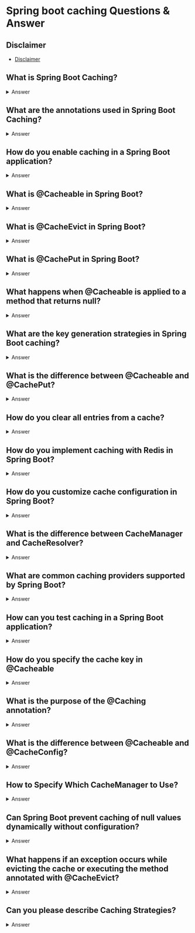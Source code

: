 # Spring boot caching Questions & Answer

## Disclaimer
- [Disclaimer](disclaimer-qa.md)


## What is Spring Boot Caching?
<details>
<summary>Answer</summary>

- Spring Boot Caching is a mechanism provided by Spring Framework to improve application performance by storing frequently used data in an in-memory data store or external caching system. 
- It uses annotations like @Cacheable, @CachePut, and @CacheEvict to manage caching behavior.

</details>


##  What are the annotations used in Spring Boot Caching?
<details>
<summary>Answer</summary>

- **@EnableCaching:** Enables caching support in a Spring Boot application.
- **@Cacheable:** Marks a method’s return value as cacheable.
- **@CachePut:** Updates the cache with a new value.
- **@CacheEvict:** Removes entries from the cache.
- **@Caching:** Allows combining multiple caching annotations.

</details>

## How do you enable caching in a Spring Boot application?
<details>
<summary>Answer</summary>

- To enable caching, follow these steps:
  - Add the dependency for a cache provider (e.g., EhCache, Redis, etc.).
  - Annotate the Spring Boot application class with @EnableCaching.
  - Use caching annotations (@Cacheable, @CacheEvict, etc.) on methods where caching is required.

```java
@SpringBootApplication
@EnableCaching  // This is required. if you don't do this caching will not be enabled.
public class CachingApplication {
    public static void main(String[] args) {
        SpringApplication.run(CachingApplication.class, args);
    }
}

```
</details>

## What is @Cacheable in Spring Boot?
<details>
<summary>Answer</summary>

- @Cacheable is an annotation that indicates a method's return value should be stored in the cache. 
- If the same method is called with the same parameters, the cached result is returned instead of executing the method again.

Example:

```java
@Cacheable(value = "products", key = "#id")
public Product getProductById(Long id) {
    // Method logic
}

```

</details>

## What is @CacheEvict in Spring Boot?
<details>
<summary>Answer</summary>

- @CacheEvict is used to remove entries from the cache. 
- It can be used when you need to clear specific cache entries or an entire cache.

```java
@CacheEvict(value = "products", key = "#id")
public void deleteProductById(Long id) {
    // Delete logic
}

```
</details>

## What is @CachePut in Spring Boot?
<details>
<summary>Answer</summary>

- @CachePut is used to update the cache without skipping method execution.
- It ensures the method is executed and the return value is updated in the cache.

```java
@CachePut(value = "products", key = "#product.id")
public Product updateProduct(Product product) {
    // Update product logic
    return product;
}

```

</details>

## What happens when @Cacheable is applied to a method that returns null?
<details>
<summary>Answer</summary>

- By default, if a method annotated with @Cacheable returns null, no entry is added to the cache. 
- However, you can configure the cache provider to handle null values explicitly.

</details>


## What are the key generation strategies in Spring Boot caching?
<details>
<summary>Answer</summary>

- Spring uses a SimpleKeyGenerator by default to generate cache keys. You can customize the key generation by:
  - Using the key attribute in caching annotations (e.g., key = "#id").
  - Implementing a custom KeyGenerator bean.

```java
@Bean
public KeyGenerator customKeyGenerator() {
    return (target, method, params) -> Arrays.toString(params);
}

```
</details>

## What is the difference between @Cacheable and @CachePut?
<details>
<summary>Answer</summary>

| Aspect       | @Cacheable                                    | @CachePut                         |
|--------------|-----------------------------------------------|------------------------------------|
| **Behavior** | Caches the result only if it is not present in the cache. | Always updates the cache.         |
| **Execution**| Skips method execution if cache exists.       | Always executes the method.       |
| **Use Case** | For read-only operations.                    | For operations that modify data.  |

</details>

## How do you clear all entries from a cache?
<details>
<summary>Answer</summary>

- To clear all entries, use @CacheEvict with the allEntries = true attribute.

Example:
```java
@CacheEvict(value = "products", allEntries = true)
public void clearAllProductsCache() {
    // Logic to clear cache
}

```

</details>

## How do you implement caching with Redis in Spring Boot?
<details>
<summary>Answer</summary>

- Add Redis dependencies:

```xml
<dependency>
    <groupId>org.springframework.boot</groupId>
    <artifactId>spring-boot-starter-data-redis</artifactId>
</dependency>

```
- Configure Redis properties in application.properties:

```properties
spring.redis.host=localhost
spring.redis.port=6379

```

- Enable caching and use caching annotations:

```java
@Cacheable(value = "users", key = "#id")
public User getUserById(Long id) {
    // Business logic
}

```
</details>

## How do you customize cache configuration in Spring Boot?
<details>
<summary>Answer</summary>

- You can configure cache properties using CacheManager. For example, configuring Redis:

```java
import org.springframework.cache.CacheManager;
import org.springframework.cache.annotation.EnableCaching;
import org.springframework.context.annotation.Bean;
import org.springframework.context.annotation.Configuration;
import org.springframework.data.redis.cache.RedisCacheConfiguration;
import org.springframework.data.redis.cache.RedisCacheManager;
import org.springframework.data.redis.connection.RedisConnectionFactory;
import org.springframework.data.redis.serializer.RedisSerializationContext;
import org.springframework.data.redis.serializer.StringRedisSerializer;

import java.time.Duration;

@Configuration
@EnableCaching
public class RedisCacheConfig {

    @Bean
    public CacheManager cacheManager(RedisConnectionFactory redisConnectionFactory) {
        // Custom cache configuration
        RedisCacheConfiguration cacheConfiguration = RedisCacheConfiguration.defaultCacheConfig()
                .entryTtl(Duration.ofMinutes(60)) // Time to live for cache entries
                .disableCachingNullValues() // Disable caching null values
                .serializeKeysWith(
                        RedisSerializationContext.SerializationPair.fromSerializer(new StringRedisSerializer()))
                .serializeValuesWith(
                        RedisSerializationContext.SerializationPair.fromSerializer(new StringRedisSerializer()));

        // Create and return RedisCacheManager
        return RedisCacheManager.builder(redisConnectionFactory)
                .cacheDefaults(cacheConfiguration)
                .build();
    }
}

```
</details>


## What is the difference between CacheManager and CacheResolver?
<details>
<summary>Answer</summary>

- CacheManager: Manages the cache and is used to retrieve cache instances.
- CacheResolver: Used to resolve the caches dynamically at runtime based on method parameters or other factors.

</details>

## What are common caching providers supported by Spring Boot?
<details>
<summary>Answer</summary>

- Spring Boot supports various caching providers like:
  - EhCache
  -  Hazelcast
  -  Redis
  -  Caffeine
  -  Guava
  -  JCache (JSR-107 compliant)

</details>

## How can you test caching in a Spring Boot application?
<details>
<summary>Answer</summary>

- You can test caching behavior using:
  - Mocking: Verify if the service method is called only once when caching is applied.
  - Spring Boot Testing: Use @SpringBootTest and verify cache entries.
  - CacheManager Inspection: Check if values are added to or evicted from the cache.

```java
@Autowired
private CacheManager cacheManager;

@Test
public void testCaching() {
    productService.getProductById(1L);
    Cache cache = cacheManager.getCache("products");
    assertNotNull(cache.get(1L).get());
}

```
</details>

## How do you specify the cache key in @Cacheable
<details>
<summary>Answer</summary>

- The cache key is specified using the key attribute in the @Cacheable annotation. Spring EL (Expression Language) is used to define the key.
  - Default key (method arguments):

```java
@Cacheable("products")
public Product getProductById(Long id) {
    return productRepository.findById(id).orElse(null);
}

```

- Custom key:
```java
@Cacheable(value = "products", key = "#id")
public Product getProductById(Long id) {
    return productRepository.findById(id).orElse(null);
}

```
- Multiple parameters:

```java
@Cacheable(value = "products", key = "#name + '_' + #category")
public List<Product> getProducts(String name, String category) {
    return productRepository.findByNameAndCategory(name, category);
}

```
</details>

## What is the purpose of the @Caching annotation?
<details>
<summary>Answer</summary>

- The @Caching annotation is used when multiple cache annotations (e.g., @Cacheable, @CachePut, @CacheEvict) are needed for a single method.

```java
@Caching(
    cacheable = @Cacheable(value = "products", key = "#id"),
    evict = @CacheEvict(value = "products", key = "#oldId")
)
public Product replaceProduct(Long oldId, Long id, Product newProduct) {
    productRepository.deleteById(oldId);
    return productRepository.save(newProduct);
}

```
</details>

## What is the difference between @Cacheable and @CacheConfig?
<details>
<summary>Answer</summary>

- @Cacheable: Used at the method level to define caching behavior for individual methods.
- @CacheConfig: Used at the class level to define common caching properties (e.g., cache names) for all methods in the class.

```java
@CacheConfig(cacheNames = {"products"})
public class ProductService {

    @Cacheable(key = "#id")
    public Product getProductById(Long id) {
        return productRepository.findById(id).orElse(null);
    }

    @CacheEvict(allEntries = true)
    public void clearCache() {
        // Clears the "products" cache
    }
}

```

</details>

## How to Specify Which CacheManager to Use?
<details>
<summary>Answer</summary>

- Use @Primary for the Default Cache Manager: The @Primary annotation marks one of the CacheManager beans as the default. 
- If no specific cache manager is specified in the @Cacheable, @CacheEvict, etc., Spring will use this primary cache manager.

```java
@Bean
@Primary
public CacheManager caffeineCacheManager() {
    return new CaffeineCacheManager("defaultCache");
}

@Bean
public CacheManager redisCacheManager(RedisConnectionFactory factory) {
    return RedisCacheManager.builder(factory).build();
}

```

- In this case:
  - The caffeineCacheManager will be used by default because of the @Primary annotation.
  - The redisCacheManager can still be explicitly referenced.


- Specify Cache Manager at Annotation Level: You can explicitly define which cache manager to use by setting the cacheManager property in the caching annotations.

```java
@Cacheable(value = "users", cacheManager = "redisCacheManager")
public User getUserById(Long id) {
    return userRepository.findById(id).orElse(null);
}

```
- Here, the redisCacheManager is used regardless of which cache manager is marked as @Primary.

</details>

## Can Spring Boot prevent caching of null values dynamically without configuration?
<details>
<summary>Answer</summary>
 
- Yes, Spring Boot can dynamically prevent caching of null values by using conditional caching with the unless attribute in @Cacheable.

```java
@Cacheable(value = "products", key = "#id", unless = "#result == null")
public Product getProductById(Long id) {
    return productRepository.findById(id).orElse(null);
}

```

- The unless attribute prevents caching if the method returns null.

</details>


## What happens if an exception occurs while evicting the cache or executing the method annotated with @CacheEvict?
<details>
<summary>Answer</summary>

-  By default, if an exception occurs during the method execution (whether the method annotated with @CacheEvict or a @Cacheable method), the cache eviction process will be skipped. If the exception occurs after the eviction but within the same transaction (or method), the cache will still be removed, but you may end up in an inconsistent state depending on the nature of the exception.
- Flow with CacheEvict:
  - Method Execution: The method annotated with @CacheEvict is invoked.
  - Cache Eviction: If beforeInvocation = true, the cache eviction occurs before the method execution. If beforeInvocation = false (default), the cache eviction occurs after the method execution.
  - Exception Handling: If an exception is thrown during the method execution, the cache eviction may still occur if beforeInvocation was set to false. Otherwise, if the method fails before the eviction process, the cache will not be evicted.

```java
@CacheEvict(value = "products", key = "#id", beforeInvocation = true)
public void evictProductCache(Long id) {
    // Simulate cache eviction before method execution
    System.out.println("Evicting product cache for id: " + id);
    if (id == null) {
        throw new IllegalArgumentException("Invalid product ID");
    }
}

```
- beforeInvocation = true in @CacheEvict
- By setting beforeInvocation = true, the cache eviction will occur before the method is executed, meaning that even if an exception occurs during the method execution, the cache will still be evicted.

</details>

## Can you please describe Caching Strategies?
<details>
<summary>Answer</summary>


1. **Cache Aside**: Application code manages the cache; data is loaded on demand.
2. **Read-Through**: Cache sits between the application and data source, fetching data automatically.
3. **Write-Through**: Data is written to the cache and the underlying data store simultaneously.
4. **Write-Behind**: Data is written to the cache first, with asynchronous updates to the data store.
5. **Time-Based Expiration**: Cached data expires after a set time.
6. **Event-Driven Expiration**: Cache is invalidated based on specific events or changes in the data source.
7. **Size-Based Eviction**: Cache limits size and evicts the least recently used or least frequently used items.
8. **Distributed Caching**: Caches are spread across multiple nodes for scalability.
9. **Hierarchical Caching**: Multiple levels of cache, such as local and distributed caches.
10. **In-Memory Caching**: Data is stored in memory for fast access, often using tools like Redis or Memcached.
11. **Read Ahead**: Anticipates future data requests by pre-loading data into the cache based on access patterns.
12. **Cache-Around**: The cache stores results of expensive computations or database queries, reducing repeated calculations.


</details>

